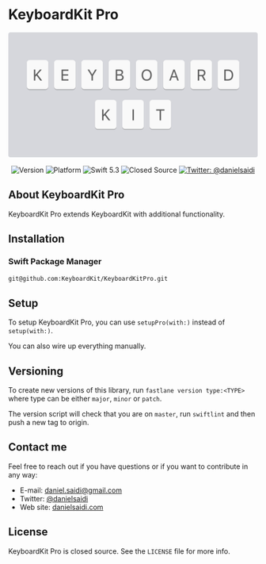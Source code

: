 # KeyboardKit Pro

<p align="center">
    <img src ="Resources/Logo.png" width=600 />
</p>

<p align="center">
    <img src="https://img.shields.io/github/v/release/danielsaidi/KeyboardKitPro?color=%2300550&sort=semver" alt="Version" />
    <img src="https://img.shields.io/cocoapods/p/KeyboardKitPro.svg?style=flat" alt="Platform" />
    <img src="https://img.shields.io/badge/Swift-5.3-orange.svg" alt="Swift 5.3" />
    <img src="https://img.shields.io/github/license/danielsaidi/KeyboardKitPro" alt="Closed Source" />
    <a href="https://twitter.com/danielsaidi">
        <img src="https://img.shields.io/badge/contact-@danielsaidi-blue.svg?style=flat" alt="Twitter: @danielsaidi" />
    </a>
</p>


## About KeyboardKit Pro

KeyboardKit Pro extends KeyboardKit with additional functionality.


## Installation

### Swift Package Manager

```
git@github.com:KeyboardKit/KeyboardKitPro.git
```


## Setup

To setup KeyboardKit Pro, you can use `setupPro(with:)` instead of `setup(with:)`.

You can also wire up everything manually.


## Versioning

To create new versions of this library, run `fastlane version type:<TYPE>` where type can be either `major`, `minor` or `patch`.

The version script will check that you are on `master`, run `swiftlint` and then push a new tag to origin.


## Contact me

Feel free to reach out if you have questions or if you want to contribute in any way:

* E-mail: [daniel.saidi@gmail.com][Email]
* Twitter: [@danielsaidi][Twitter]
* Web site: [danielsaidi.com][Website]


## License

KeyboardKit Pro is closed source. See the `LICENSE` file for more info.


[Email]: mailto:daniel.saidi@gmail.com
[Twitter]: http://www.twitter.com/danielsaidi
[Website]: http://www.danielsaidi.com
